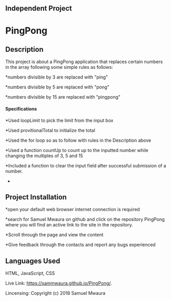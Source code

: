 ## Independent Project

# PingPong

## Description ##


This project is about a PingPong application that replaces certain numbers in the array following some simple rules as follows:

*numbers divisible by 3 are replaced with "ping"

*numbers divisible by 5 are replaced with "pong"

*numbers divisible by 15 are replaced with "pingpong"



#### Specifications ####
*Used loopLimit to pick the limit from the input box

*Used provitionalTotal to initialize the total

*Used the for loop so as to follow with rules in the Description above

*Used a function countUp to count up to the inputted number while changing the multiples of 3, 5 and 15

*Included a function to clear the input field after successful submission of a number.

*


















## Project Installation ##

*open your default web browser
internet connection is required

*search for Samuel Mwaura on github and click on the repository PingPong where you will find an active link to the site in the repository.

*Scroll through the page and view the content

*Give feedback through the contacts and report any bugs experienced


## Languages Used ##
HTML, JavaScript, CSS


Live Link: https://sammwaura.github.io/PingPong/.

Lincensing:
Copyright (c) 2018 Samuel Mwaura
